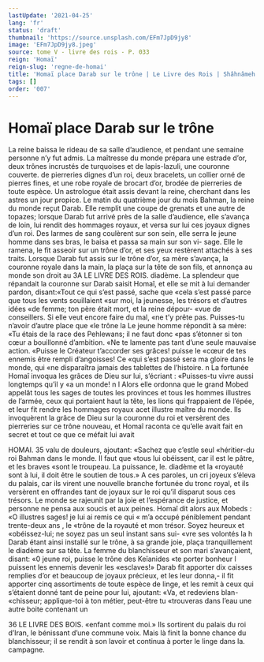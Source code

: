 ```yaml
---
lastUpdate: '2021-04-25'
lang: 'fr'
status: 'draft'
thumbnail: 'https://source.unsplash.com/EFm7JpD9jy8'
image: 'EFm7JpD9jy8.jpeg'
source: tome V - livre des rois - P. 033
reign: 'Homaï'
reign-slug: 'regne-de-homai'
title: 'Homaï place Darab sur le trône | Le Livre des Rois | Shâhnâmeh'
tags: []
order: '007'
---
```


# Homaï place Darab sur le trône

La reine baissa le rideau de sa salle d’audience,
et pendant une semaine personne n’y fut admis. La maîtresse du monde prépara une estrade d’or, deux
trônes incrustés de turquoises et de lapis-lazuli, une couronne couverte. de pierreries dignes d’un roi, deux bracelets, un collier orné de pierres fines, et une robe royale de brocart d’or, brodée de pierreries
de toute espèce. Un astrologue était assis devant la reine, cherchant dans les astres un jour propice. Le matin du quatrième jour du mois Bahman, la reine du monde reçut Darab. Elle remplit une coupe de grenats et une autre de topazes; lorsque Darab fut arrivé près de la salle d’audience, elle s’avança de
loin, lui rendit des hommages royaux, et versa sur lui ces joyaux dignes d’un roi. Des larmes de sang coulèrent sur son sein, elle serra le jeune homme dans ses bras, le baisa et passa sa main sur son vi- sage. Elle le ramena, le fit asseoir sur un trône d’or,
et ses yeux restèrent attachés à ses traits. Lorsque Darab fut assis sur le trône d’or, sa mère s’avança,
la couronne royale dans la main, la plaça sur la tête de son fils, et annonça au monde son droit au
3A LE LIVRE DES ROIS.
diadème. La splendeur que répandait la couronne sur Darab saisit Homaî, et elle se mit à lui demander pardon, disant:«Tout ce qui s’est passé, sache que
«cela s’est passé parce que tous les vents souillaient
«sur moi, la jeunesse, les trésors et d’autres idées
«de femme; ton père était mort, et la reine dépour-
«vue de conseillers. Si elle veut encore faire du mal,
«ne t’y prête pas. Puisses-tu n’avoir d’autre place que
«le trône la Le jeune homme répondit à sa mère: «Tu étais de la race des Pehlewans; il ne faut donc «pas s’étonner si ton cœur a bouillonné d’ambition.
«Ne te lamente pas tant d’une seule mauvaise action. «Puisse le Créateur t’accorder ses grâces! puisse le «cœur de tes ennemis être rempli d’angoisses! Ce «qui s’est passé sera ma gloire dans le monde, qui «ne disparaîtra jamais des tablettes de l’histoire. n La fortunée Homaî invoqua les grâces de Dieu sur lui, s’écriant : «Puisses-tu vivre aussi longtemps qu’il y
«a un monde! n l
Alors elle ordonna que le grand Mobed appelât
tous les sages de toutes les provinces et tous les hommes illustres de l’armée, ceux qui portaient
haut la tête, les lions qui frappaient de l’épée, et
leur fit rendre les hommages royaux acet illustre maître du monde. Ils invoquèrent la grâce de Dieu
sur la couronne du roi et versèrent des pierreries sur ce trône nouveau, et Homaî raconta ce qu’elle
avait fait en secret et tout ce que ce méfait lui avait

HOMAI. 35 valu de douleurs, ajoutant: «Sachez que c’estle seul
«héritier-du roi Bahman dans le monde. Il faut que
«tous lui obéissent, car il est le pâtre, et les braves
«sont le troupeau. La puissance, le. diadème et la «royauté sont à lui, il doit être le soutien de tous.»
A ces paroles, un cri joyeux s’éleva du palais, car ils virent une nouvelle branche fortunée du tronc royal, et ils versèrent en offrandes tant de joyaux sur le roi qu’il disparut sous ces trésors. Le monde se rajeunit
par la joie et l’espérance de justice, et personne ne
pensa aux soucis et aux peines. Homaî dit alors aux
Mobeds : «O illustres sages! je lui ai remis ce qui « m’a occupé péniblement pendant trente-deux ans , le
«trône de la royauté et mon trésor. Soyez heureux et «obéissez-lui; ne soyez pas un seul instant sans sui-
«vre ses volontés la h Darab étant ainsi installé sur le trône, à sa grande
joie, plaça tranquillement le diadème sur sa tête. La femme du blanchisseur et son mari s’avançaient, disant: «0 jeune roi, puisse le trône des Keïanides «te porter bonheur l puissent les ennemis devenir les «esclaves!» Darab fit apporter dix caisses remplies d’or et beaucoup de joyaux précieux, et les leur donna,-
il fit apporter cinq assortiments de toute espèce de linge, et les remit à ceux qui s’étaient donné tant de
peine pour lui, ajoutant: «Va, et redeviens blan- «chisseur; applique-toi à ton métier, peut-être tu «trouveras dans l’eau une autre boite contenant un

36 LE LIVRE DES BOIS.
«enfant comme moi.» Ils sortirent du palais du roi d’Iran, le bénissant d’une commune voix. Mais là
finit la bonne chance du blanchisseur; il se rendit à son lavoir et continua à porter le linge dans la. campagne.
